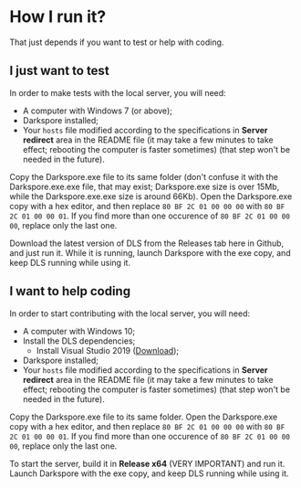 # How I run it?
That just depends if you want to test or help with coding.

## I just want to test
In order to make tests with the local server, you will need:

- A computer with Windows 7 (or above);
- Darkspore installed;
- Your `hosts` file modified according to the specifications in **Server redirect** area in the README file (it may take a few minutes to take effect; rebooting the computer is faster sometimes) (that step won't be needed in the future).

Copy the Darkspore.exe file to its same folder (don't confuse it with the Darkspore.exe.exe file, that may exist; Darkspore.exe size is over 15Mb, while the Darkspore.exe.exe size is around 66Kb). Open the Darkspore.exe copy with a hex editor, and then replace `80 BF 2C 01 00 00 00` with `80 BF 2C 01 00 00 01`. If you find more than one occurence of `80 BF 2C 01 00 00 00`, replace only the last one.

Download the latest version of DLS from the Releases tab here in Github, and just run it. While it is running, launch Darkspore with the exe copy, and keep DLS running while using it.

## I want to help coding
In order to start contributing with the local server, you will need:

- A computer with Windows 10;
- Install the DLS dependencies;
   - Install Visual Studio 2019 ([Download](https://visualstudio.microsoft.com/thank-you-downloading-visual-studio/?sku=Community&rel=16));
- Darkspore installed;
- Your `hosts` file modified according to the specifications in **Server redirect** area in the README file (it may take a few minutes to take effect; rebooting the computer is faster sometimes) (that step won't be needed in the future).

Copy the Darkspore.exe file to its same folder. Open the Darkspore.exe copy with a hex editor, and then replace `80 BF 2C 01 00 00 00` with `80 BF 2C 01 00 00 01`. If you find more than one occurence of `80 BF 2C 01 00 00 00`, replace only the last one.

To start the server, build it in **Release x64** (VERY IMPORTANT) and run it. Launch Darkspore with the exe copy, and keep DLS running while using it.

